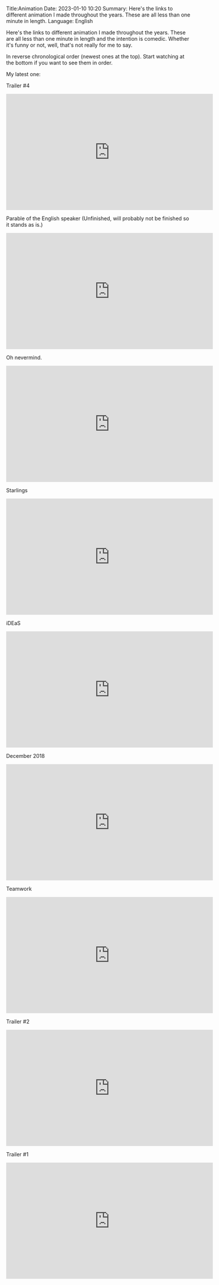Title:Animation
Date: 2023-01-10 10:20
Summary: Here's the links to different animation I made throughout the years. These are all less than one minute in length. Language: English

Here's the links to different animation I made throughout the years. These are all less than one minute in length and the intention is comedic. Whether it's funny or not, well, that's not really for me to say. 

In reverse chronological order (newest ones at the top). Start watching at the bottom if you want to see them in order.

My latest one:

Trailer #4

<iframe width="560" height="315" src="https://www.youtube.com/embed/W3k6aL_jOqc?si=ageAh0x2lreGgfeE" title="YouTube video player" frameborder="0" allow="accelerometer; autoplay; clipboard-write; encrypted-media; gyroscope; picture-in-picture; web-share" allowfullscreen></iframe>

Parable of the English speaker (Unfinished, will probably not be finished so it stands as is.)

<iframe width="560" height="315" src="https://www.youtube.com/embed/sAkjSup026g?si=eosbHjKfchH5J3Fb" title="YouTube video player" frameborder="0" allow="accelerometer; autoplay; clipboard-write; encrypted-media; gyroscope; picture-in-picture; web-share" allowfullscreen></iframe>

Oh nevermind.

<iframe width="560" height="315" src="https://www.youtube.com/embed/Nm_-EKRpxwQ?si=sRfebORI725r_5JT" title="YouTube video player" frameborder="0" allow="accelerometer; autoplay; clipboard-write; encrypted-media; gyroscope; picture-in-picture; web-share" allowfullscreen></iframe>

Starlings

<iframe width="560" height="315" src="https://www.newgrounds.com/content/embed.php?id=SjZFb" frameborder="0" allowfullscreen></iframe>

iDEaS

<iframe width="560" height="315" src="https://www.newgrounds.com/content/embed.php?id=SjWBc" frameborder="0" allowfullscreen></iframe>

December 2018

<iframe width="560" height="315" src="https://www.youtube.com/embed/gA0exZVK9sA?si=WHp1wDjwMwKGXPZf" title="YouTube video player" frameborder="0" allow="accelerometer; autoplay; clipboard-write; encrypted-media; gyroscope; picture-in-picture; web-share" allowfullscreen></iframe>

Teamwork

<iframe width="560" height="315" src="https://www.youtube.com/embed/s6oL9kCkYJA?si=ZCJAKqoSoPbrw8PK" title="YouTube video player" frameborder="0" allow="accelerometer; autoplay; clipboard-write; encrypted-media; gyroscope; picture-in-picture; web-share" allowfullscreen></iframe>

Trailer #2

<iframe width="560" height="315" src="https://www.youtube.com/embed/gzAMEjMtJDg?si=OMNTuXQQIt1iJsFg" title="YouTube video player" frameborder="0" allow="accelerometer; autoplay; clipboard-write; encrypted-media; gyroscope; picture-in-picture; web-share" allowfullscreen></iframe>

Trailer #1

<iframe width="560" height="315" src="https://www.youtube.com/embed/4yLWYM5aG0k?si=jKt2QkCumYMmC5oQ" title="YouTube video player" frameborder="0" allow="accelerometer; autoplay; clipboard-write; encrypted-media; gyroscope; picture-in-picture; web-share" allowfullscreen></iframe>

